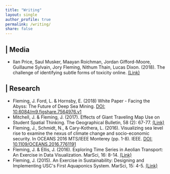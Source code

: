 ```yaml
---
title: "Writing"
layout: single
author_profile: true
permalink: /writing/
share: false
---
```

<script type='text/javascript' src='https://d1bxh8uas1mnw7.cloudfront.net/assets/embed.js'></script>
<script async src="https://badge.dimensions.ai/badge.js" charset="utf-8"></script>
## <i class="fa-newspaper-o"></i> | Media
<ul>
<li>Ilan Price, Saul Musker, Maayan Roichman, Jordan Gifford-Moore, Guillaume Sylvain, Jory Fleming, Nithum Thain, Lucas Dixon. (2018). The challenge of identifying subtle forms of toxicity online. <a href="https://medium.com/the-false-positive/the-challenge-of-identifying-subtle-forms-of-toxicity-online-465505b6c4c9?fbclid=IwAR1Qp-yawlShZGYFnDzgfU8q3jLE_pDrEMAMCt9-_8B0181N7AlO8TMhsDc">(Link)</a></li>
</ul>

## <i class="fa fa-flask"></i> | Research
<ul>
<li> Fleming, J. Ford, L. & Hornsby, E. (2018) White Paper - Facing the Abyss: The Future of Deep Sea Mining. <a href="https://doi.org/10.6084/m9.figshare.7564976.v1">DOI: 10.6084/m9.figshare.7564976.v1</a> <span class='altmetric-embed' data-badge-type='donut' data-badge-popover="right" data-doi="10.6084/m9.figshare.7564976.v1"></span></li>

<li>Mitchell, J. & Fleming, J. (2017). Effects of Giant Traveling Map Use on Student Spatial Thinking. The Geographical Bulletin, 58 (2): 67-77. <a href="https://gammathetaupsilon.org/the-geographical-bulletin/2010s/volume58-2/article1.pdf">(Link)</a></li>

<li>Fleming, J., Schmidt, N., & Cary-Kothera, L. (2016). Visualizing sea level rise to examine the nexus of climate change and socio-economic security. In OCEANS 2016 MTS/IEEE Monterey (pp. 1-8). IEEE. <a href="https://doi.org/10.1109/OCEANS.2016.7761191">DOI: 10.1109/OCEANS.2016.7761191</a> <span class='altmetric-embed' data-badge-type='donut' data-badge-popover="right" data-doi="10.1109/OCEANS.2016.7761191"></span></li>

<li>Fleming, J. & Ellis, J. (2016). Exploring Time Series in Aeolian Transport: An Exercise in Data Visualization. MarSci, 16: 8-14. <a href="https://docs.google.com/viewer?a=v&pid=sites&srcid=ZGVmYXVsdGRvbWFpbnxtYXJzY2lqb3VybmFsfGd4OjQxZjNjZjE4MGU1MzM5NDk">(Link)</a></li>

<li>Fleming, J. (2015). An Exercise in Sustainability: Designing and Implementing USC's First Aquaponics System. MarSci, 15: 4-5. <a href="https://docs.google.com/viewer?a=v&pid=sites&srcid=ZGVmYXVsdGRvbWFpbnxtYXJzY2lqb3VybmFsfGd4OjdhMTM4OTg5YThmMzNkOGY">(Link)</a></li>
</ul>
